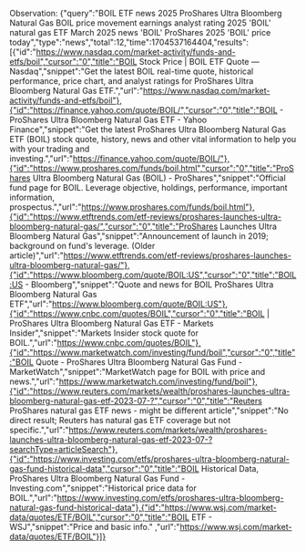 Observation: {"query":"BOIL ETF news 2025 ProShares Ultra Bloomberg Natural Gas BOIL price movement earnings analyst rating 2025 'BOIL' natural gas ETF March 2025 news 'BOIL' ProShares 2025 'BOIL' price today","type":"news","total":12,"time":1704537164404,"results":[{"id":"https://www.nasdaq.com/market-activity/funds-and-etfs/boil","cursor":"0","title":"BOIL Stock Price | BOIL ETF Quote — Nasdaq","snippet":"Get the latest BOIL real-time quote, historical performance, price chart, and analyst ratings for ProShares Ultra Bloomberg Natural Gas ETF.","url":"https://www.nasdaq.com/market-activity/funds-and-etfs/boil"},{"id":"https://finance.yahoo.com/quote/BOIL/","cursor":"0","title":"BOIL - ProShares Ultra Bloomberg Natural Gas ETF - Yahoo Finance","snippet":"Get the latest ProShares Ultra Bloomberg Natural Gas ETF (BOIL) stock quote, history, news and other vital information to help you with your trading and investing.","url":"https://finance.yahoo.com/quote/BOIL/"},{"id":"https://www.proshares.com/funds/boil.html","cursor":"0","title":"ProShares Ultra Bloomberg Natural Gas (BOIL) - ProShares","snippet":"Official fund page for BOIL. Leverage objective, holdings, performance, important information, prospectus.","url":"https://www.proshares.com/funds/boil.html"},{"id":"https://www.etftrends.com/etf-reviews/proshares-launches-ultra-bloomberg-natural-gas/","cursor":"0","title":"ProShares Launches Ultra Bloomberg Natural Gas","snippet":"Announcement of launch in 2019; background on fund's leverage. (Older article)","url":"https://www.etftrends.com/etf-reviews/proshares-launches-ultra-bloomberg-natural-gas/"},{"id":"https://www.bloomberg.com/quote/BOIL:US","cursor":"0","title":"BOIL:US - Bloomberg","snippet":"Quote and news for BOIL ProShares Ultra Bloomberg Natural Gas ETF","url":"https://www.bloomberg.com/quote/BOIL:US"},{"id":"https://www.cnbc.com/quotes/BOIL","cursor":"0","title":"BOIL | ProShares Ultra Bloomberg Natural Gas ETF - Markets Insider","snippet":"Markets Insider stock quote for BOIL.","url":"https://www.cnbc.com/quotes/BOIL"},{"id":"https://www.marketwatch.com/investing/fund/boil","cursor":"0","title":"BOIL Quote - ProShares Ultra Bloomberg Natural Gas Fund - MarketWatch","snippet":"MarketWatch page for BOIL with price and news.","url":"https://www.marketwatch.com/investing/fund/boil"},{"id":"https://www.reuters.com/markets/wealth/proshares-launches-ultra-bloomberg-natural-gas-etf-2023-07-?","cursor":"0","title":"Reuters ProShares natural gas ETF news - might be different article","snippet":"No direct result; Reuters has natural gas ETF coverage but not specific.","url":"https://www.reuters.com/markets/wealth/proshares-launches-ultra-bloomberg-natural-gas-etf-2023-07-?searchType=articleSearch"},{"id":"https://www.investing.com/etfs/proshares-ultra-bloomberg-natural-gas-fund-historical-data","cursor":"0","title":"BOIL Historical Data, ProShares Ultra Bloomberg Natural Gas Fund - Investing.com","snippet":"Historical price data for BOIL.","url":"https://www.investing.com/etfs/proshares-ultra-bloomberg-natural-gas-fund-historical-data"},{"id":"https://www.wsj.com/market-data/quotes/ETF/BOIL","cursor":"0","title":"BOIL ETF - WSJ","snippet":"Price and basic info." ,"url":"https://www.wsj.com/market-data/quotes/ETF/BOIL"}]}